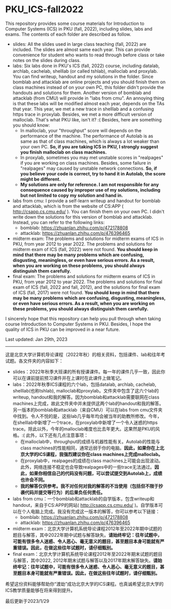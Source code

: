 # PKU_ICS-fall2022

This repository provides some course materials for Introduction to Computer Systems (ICS) in PKU (fall, 2022), including slides, labs and exams. The contents of each folder are described as follow.

- slides: All the slides used in large class teaching (fall, 2022) are included. The slides are almost same each year. This can provide convenience for student who wants to read through before class or take notes on the slides during class.
- labs: Six labs done in PKU's ICS (fall, 2022) course, including datalab, archlab, cachelab, shelllab (or called tshlab), malloclab and proxylab. You can find writeup, handout and my solutions in the folder. Since bomblab and attacklab are online projects and you should finish them on class machines instead of on your own PC, this folder didn't provide the handouts and solutions for them. Another version of bomblab and attacklab (from CMU) will provide in "labs from cmu". An annoying thing is that these labs will be modified almost each year, depends on the TAs that year. This year, we met a new trace in shelllab and a confusing https trace in proxylab. Besides, we met a more difficult version of malloclab. That's what PKU like, isn't it? :( Besides, here are something you should know:
  - In malloclab, your "throughput" score will depends on the performance of the machine. The performance of Autolab is as same as that of class machines, which is always a lot weaker than your own PC. **So, if you are taking ICS in PKU, I strongly suggest you finish malloclab on class machines.**
  - In proxylab, sometimes you may met unstable scores in "realpages" if you are working on class machines. Besides, some failure in "realpages" may caused by unstable network connections. **So, if you believe your code is correct, try to hand it in Autolab, the score might be different.**
  - **My solutions are only for reference. I am not responsible for any consequence caused by improper use of my solutions, including but not limited to copy my solution and hand in.**
- labs from cmu: I provide a self-learn writeup and handout for bomblab and attacklab, which is from the website of CS:APP ( http://csapp.cs.cmu.edu/ ). You can finish them on your own PC. I didn't write down the solutions for this version of bomblab and attacklab. Instead, you can refer to the following links:
  - bomblab: https://zhuanlan.zhihu.com/p/472178808
  - attacklab: https://zhuanlan.zhihu.com/p/476396465
- midterm exam: The problems and solutions for midterm exams of ICS in PKU, from year 2012 to year 2022. The problems and solutions for midterm exam of ICS (fall, 2022) were not found. **You should keep in mind that there may be many problems which are confusing, disgusting, meaningless, or even have serious errors. As a result, when you are working on these problems, you should always distinguish them carefully.**
- final exam: The problems and solutions for midterm exams of ICS in PKU, from year 2012 to year 2022. The problems and solutions for final exam of ICS (fall, 2022 and fall, 2012), and the solutions for final exam of ICS (fall, 2017) were not found. **You should keep in mind that there may be many problems which are confusing, disgusting, meaningless, or even have serious errors. As a result, when you are working on these problems, you should always distinguish them carefully.**

I sincerely hope that this repository can help you pull through when taking course Introduction to Computer Systems in PKU. Besides, I hope the quality of ICS in PKU can be improved in a near future.

Last updated: Jan 29th, 2023

------

这是北京大学计算机导论课程（2022年秋）的相关资料，包括课件、lab和往年考试题。各文件夹的内容如下：

- slides：2022年秋季大班课的所有授课课件。每一年的课件几乎一致，因此你可以在课前提前预习课件并在上课时在此课件上做笔记。
- labs：2022年秋季ICS课程的六个lab，包括datalab, archlab, cachelab, shelllab(也称tshlab), malloclab和proxylab。文件夹中包含了这六个lab的writeup, handout和我的解答。因为bomblab和attacklab需要联网在class machines上完成，故此文件夹中并未提供这两个lab的handout和我的解答。另一版本的bomblab和attacklab（来自CMU）可以在labs from cmu文件夹中找到。令人不悦的是，这些lab几乎每年均会被当年的助教所修改。今年，在shelllab中新增了一个trace，在proxylab中新增了一个令人迷惑的https trace。除此以外，今年的malloclab难度也比去年更大。这果然是PKU的风格。:( 此外，以下还有几点注意事项：
  - 在malloclab中，throughput的成绩与机器性能有关。Autolab的性能与class machines的性能相同，通常远弱于你的电脑。**因此，如果你在上北京大学的ICS课程，我强烈建议你在class machines上完成malloclab。**
  - 在proxylab中，realpages的成绩在class machines上可能会出现波动。此外，网络连接不稳定也会导致realpages中的一些trace无法通过。**因此，如果你相信自己的代码没有问题，可以尝试提交到Autolab上，成绩也许会不同。**
  - **我的解答仅供参考。我不对任何对我的解答的不当使用（包括但不限于抄袭代码并提交等行为）的后果负任何责任。**
- labs from cmu：一个bomblab和attacklab的自学版本，包含writeup和handout，来自于CS:APP的网站( http://csapp.cs.cmu.edu/ )。自学版本可以在个人电脑上完成。我没有完成这一版本的解答，你可以参考以下链接：
  - bomblab: https://zhuanlan.zhihu.com/p/472178808
  - attacklab: https://zhuanlan.zhihu.com/p/476396465
- midterm exam：北京大学计算机系统导论课程2012年至2022年期中试题的题目与解答，其中2022年期中试题与解答缺失。**请始终牢记：往年试题中，可能有很多令人迷惑、令人恶心、毫无意义的题目，甚至题目本身可能就有严重错误。因此，在做这些往年试题时，请仔细甄别。**
- final exam：北京大学计算机系统导论课程2012年至2022年期末试题的题目与解答，其中2022, 2012年期末试题与解答以及2017年期末解答缺失。**请始终牢记：往年试题中，可能有很多令人迷惑、令人恶心、毫无意义的题目，甚至题目本身可能就有严重错误。因此，在做这些往年试题时，请仔细甄别。**

希望这份资料能够帮助你“渡劫”成功北京大学的ICS课程。也真诚希望北京大学的ICS教学质量能够在将来得到提升。

最后更新于2023/1/29
